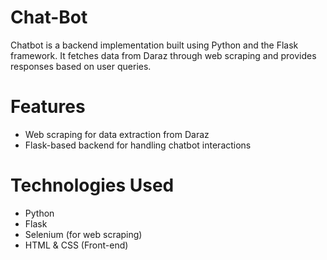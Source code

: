 # Chat-Bot
Chatbot is a backend implementation built using Python and the Flask framework. It fetches data from Daraz through web scraping and provides responses based on user queries.
# Features
- Web scraping for data extraction from Daraz
- Flask-based backend for handling chatbot interactions

# Technologies Used
- Python
- Flask
- Selenium (for web scraping)
- HTML & CSS (Front-end)
